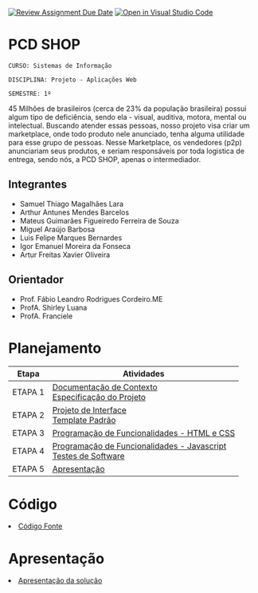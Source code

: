[![Review Assignment Due Date](https://classroom.github.com/assets/deadline-readme-button-24ddc0f5d75046c5622901739e7c5dd533143b0c8e959d652212380cedb1ea36.svg)](https://classroom.github.com/a/c1_paze5)
[![Open in Visual Studio Code](https://classroom.github.com/assets/open-in-vscode-718a45dd9cf7e7f842a935f5ebbe5719a5e09af4491e668f4dbf3b35d5cca122.svg)](https://classroom.github.com/online_ide?assignment_repo_id=11591920&assignment_repo_type=AssignmentRepo)
# PCD SHOP

`CURSO: Sistemas de Informação`

`DISCIPLINA: Projeto - Aplicações Web`

`SEMESTRE: 1º`

45 Milhões de brasileiros (cerca de 23% da população brasileira) possui algum tipo de deficiência, sendo ela - visual, auditiva, motora, mental ou intelectual. 
Buscando atender essas pessoas, nosso projeto visa criar um marketplace, onde todo produto nele anunciado, tenha alguma utilidade para esse grupo de pessoas.
Nesse Marketplace, os vendedores (p2p) anunciariam seus produtos, e seriam responsáveis por toda logistica de entrega, sendo nós, a PCD SHOP, apenas o intermediador.

## Integrantes

* Samuel Thiago Magalhães Lara
* Arthur Antunes Mendes Barcelos
* Mateus Guimarães Figueiredo Ferreira de Souza
* Miguel Araújo Barbosa
* Luis Felipe Marques Bernardes
* Igor Emanuel Moreira da Fonseca
* Artur Freitas Xavier Oliveira

## Orientador

* Prof. Fábio Leandro Rodrigues Cordeiro.ME
* ProfA. Shirley Luana
* ProfA. Franciele


# Planejamento

| Etapa         | Atividades |
|  :----:   | ----------- |
| ETAPA 1         |[Documentação de Contexto](docs/context.md) <br> [Especificação do Projeto](docs/especification.md) |
| ETAPA 2         |[Projeto de Interface](docs/interface.md) <br> [Template Padrão](docs/template.md) |
| ETAPA 3         |[Programação de Funcionalidades - HTML e CSS](docs/development.md) |
| ETAPA 4        |[Programação de Funcionalidades - Javascript](docs/development.md) <br> [Testes de Software ](docs/tests.md) |
| ETAPA 5         | [Apresentação](presentation/README.md) |

# Código

<li><a href="src/README.md"> Código Fonte</a></li>

# Apresentação

<li><a href="presentation/README.md"> Apresentação da solução</a></li>
